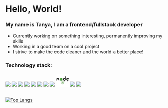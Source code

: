<h1> Hello, World! </h1>

<h3>My name is Tanya, I am a frontend/fullstack developer </h3>

- Currently working on something interesting, permanently improving my skills
- Working in a good team on a cool project
- I strive to make the code cleaner and the world a better place!

<h3> Technology stack: </h3>
<span>
<img src="https://user-images.githubusercontent.com/96661925/182633792-4273dcdd-e9dc-4db0-bae9-bb8c706a4c1b.png" height="40"/>
 <img src="https://user-images.githubusercontent.com/96661925/182633857-483a1a7e-ed39-4c5e-964c-d329f16eb55b.png" height="40"/>
<img src="https://user-images.githubusercontent.com/96661925/182633847-88eb8bfa-7eb3-4bbb-a75b-8e0e8db41898.png" height="40"/>
<img src="https://user-images.githubusercontent.com/96661925/182633853-04b966cc-86cd-438d-9e91-003ed2e69d31.png" height="40"/>
<img src="https://user-images.githubusercontent.com/96661925/182633863-80ada1bf-1407-458d-82bc-890ae891ea48.png" height="40"/>
<img src="https://user-images.githubusercontent.com/96661925/182645014-fc2c203e-38ac-4fa6-a501-575a9c20d574.svg" height="40"/>
<img src="https://user-images.githubusercontent.com/96661925/182633866-bee572f1-df67-429c-b9f9-297dd4273f55.png" height="50"/>
 <img src="https://user-images.githubusercontent.com/96661925/195058869-810b58ce-d1d5-4a6d-9f3c-8fe326758d54.png" height="50"/>
 <img src="https://github.com/devicons/devicon/blob/master/icons/nodejs/nodejs-original-wordmark.svg" title="NodeJS" alt="NodeJS" width="40" height="40"/>
 <img src="https://img.shields.io/badge/-cypress-%23E5E5E5?style=for-the-badge&logo=cypress&logoColor=058a5e" height="30"/>
<img src="https://img.shields.io/badge/-jest-%23C21325?style=for-the-badge&logo=jest&logoColor=white" height="30"/>
</span>
<br>
<br>

[![Top Langs](https://github-readme-stats.vercel.app/api/top-langs/?username=TanuGlagkih&layout=compact)](https://github.com/anuraghazra/github-readme-stats)


<!--
<h1> Привет, Мир! 👋 </h1>

<h3>Меня зовут Татьяна, я - начинающий frontend разработчик ✨</h3>

- 🔭 Работаю над чем-то интересным, прокачиваю навыки
- 🌱 Готова учиться всему, чего не знаю
- 👯 Хочу работать в дружной команде над крутым проектом 
- 🎯 Стремлюсь делать код чище, а мир лучше!

&#127744; 🦾 📈 ⚡ 
<h1 align="center">Hi there, I'm <a href="https://daniilshat.ru/" target="_blank">Daniil</a> 
<img src="https://github.com/blackcater/blackcater/raw/main/images/Hi.gif" height="32"/></h1>
<h3 align="center">Computer science student, IT news writer from Russia 🇷🇺</h3>

Маленький (small):  
[![codewars](https://www.codewars.com/users/username/badges/small)](https://www.codewars.com/users/username) 
      
  
Для компактной версиb
[![Top Langs](https://github-readme-stats.vercel.app/api/top-langs/?username=anuraghazra&layout=compact)](https://github.com/anuraghazra/github-readme-stats)

Для подробной версии
[![Top Langs](https://github-readme-stats.vercel.app/api/top-langs/?username=anuraghazra)](https://github.com/anuraghazra/github-readme-stats)



![cypress](https://img.shields.io/badge/-cypress-%23E5E5E5?style=for-the-badge&logo=cypress&logoColor=058a5e)
![Jest](https://img.shields.io/badge/-jest-%23C21325?style=for-the-badge&logo=jest&logoColor=white)
![css3](https://user-images.githubusercontent.com/96661925/182645014-fc2c203e-38ac-4fa6-a501-575a9c20d574.svg)



![file_type_html_icon_130541](https://user-images.githubusercontent.com/96661925/182633792-4273dcdd-e9dc-4db0-bae9-bb8c706a4c1b.png)
![redux_original_logo_icon_146365](https://user-images.githubusercontent.com/96661925/182633847-88eb8bfa-7eb3-4bbb-a75b-8e0e8db41898.png)
![typescript_original_logo_icon_146317](https://user-images.githubusercontent.com/96661925/182633853-04b966cc-86cd-438d-9e91-003ed2e69d31.png)
![file_type_js_official_icon_130509](https://user-images.githubusercontent.com/96661925/182633857-483a1a7e-ed39-4c5e-964c-d329f16eb55b.png)
![react_original_logo_icon_146374](https://user-images.githubusercontent.com/96661925/182633863-80ada1bf-1407-458d-82bc-890ae891ea48.png)
![git_original_wordmark_logo_icon_146510](https://user-images.githubusercontent.com/96661925/182633866-bee572f1-df67-429c-b9f9-297dd4273f55.png)
-->
